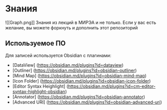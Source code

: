 # Знания

![[Graph.png]]
Знания из лекций в МИРЭА и не только. Если у вас есть желание, вы можете форкнуть и дополнить этот репозиторий

## Используемое ПО
Для записей используется Obsidian с плагинами:
- [DataView] (https://obsidian.md/plugins?id=dataview)
- [Outliner] (https://obsidian.md/plugins?id=obsidian-outliner)
- [Mind Map] (https://obsidian.md/plugins?id=obsidian-mind-map)
- [Icon Folder] (https://obsidian.md/plugins?id=obsidian-icon-folder)
- [Editor Syntax Heighlight] (https://obsidian.md/plugins?id=cm-editor-syntax-highlight-obsidian)
- [Annotator] (https://obsidian.md/plugins?id=obsidian-annotator)
- [Advanced URI] (https://obsidian.md/plugins?id=obsidian-advanced-uri)
